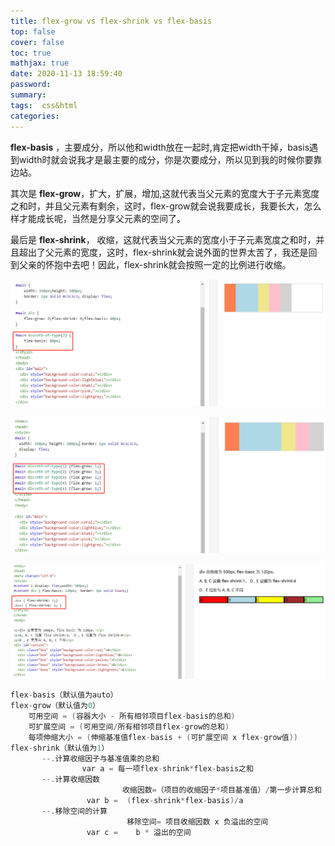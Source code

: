 ```yaml
---
title: flex-grow vs flex-shrink vs flex-basis
top: false
cover: false
toc: true
mathjax: true
date: 2020-11-13 18:59:40
password:
summary:
tags:  css&html
categories:
---
```


 **flex-basis**  ，主要成分，所以他和width放在一起时,肯定把width干掉，basis遇到width时就会说我才是最主要的成分，你是次要成分，所以见到我的时候你要靠边站。

其次是   **flex-grow**，扩大，扩展，增加,这就代表当父元素的宽度大于子元素宽度之和时，并且父元素有剩余，这时，flex-grow就会说我要成长，我要长大，怎么样才能成长呢，当然是分享父元素的空间了。

最后是   **flex-shrink**， 收缩，这就代表当父元素的宽度小于子元素宽度之和时，并且超出了父元素的宽度，这时，flex-shrink就会说外面的世界太苦了，我还是回到父亲的怀抱中去吧！因此，flex-shrink就会按照一定的比例进行收缩。

![](flex-grow-vs-flex-shrink-vs-flex-basis/1605267508063.png)



![](flex-grow-vs-flex-shrink-vs-flex-basis/1605267618433.png)



![](flex-grow-vs-flex-shrink-vs-flex-basis/1605267974102.png)

```c
flex-basis（默认值为auto）
flex-grow（默认值为0）
	可用空间 = (容器大小 - 所有相邻项目flex-basis的总和)
	可扩展空间 = (可用空间/所有相邻项目flex-grow的总和)
	每项伸缩大小 = (伸缩基准值flex-basis + (可扩展空间 x flex-grow值))
flex-shrink（默认值为1）
	   --.计算收缩因子与基准值乘的总和  
	   			var a = 每一项flex-shrink*flex-basis之和
	   --.计算收缩因数
	                     收缩因数=（项目的收缩因子*项目基准值）/第一步计算总和   
	             var b =  (flex-shrink*flex-basis)/a
	   --.移除空间的计算
	                      移除空间= 项目收缩因数 x 负溢出的空间 
	             var c =    b * 溢出的空间    
```
